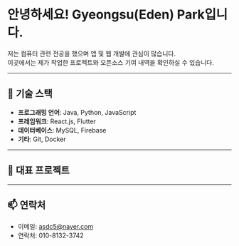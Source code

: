 # 안녕하세요! Gyeongsu(Eden) Park입니다.

저는 컴퓨터 관련 전공을 했으며 앱 및 웹 개발에 관심이 많습니다.  
이곳에서는 제가 작업한 프로젝트와 오픈소스 기여 내역을 확인하실 수 있습니다.

---

## 🔧 기술 스택
- **프로그래밍 언어**: Java, Python, JavaScript
- **프레임워크**: React.js, Flutter
- **데이터베이스**: MySQL, Firebase
- **기타**: Git, Docker

---

## 🌟 대표 프로젝트

---

## 📫 연락처
- 이메일: asdc5@naver.com
- 연락처: 010-8132-3742
